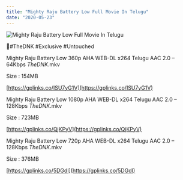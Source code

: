```yaml
---
title: "Mighty Raju Battery Low Full Movie In Telugu"
date: "2020-05-23"
---
```


![Mighty Raju Battery Low Full Movie In Telugu](https://snagfilms-a.akamaihd.net/38c1e2aa-64c1-41c3-8b5e-674247d490c8/images/2020/05/21/1590084767223_2watchbatterylowonline1920x1080_16x9Images.jpg "Mighty Raju Battery Low Full Movie In Telugu")

🌟#TheDNK #Exclusive #Untouched

Mighty Raju Battery Low 360p AHA WEB-DL x264 Telugu AAC 2.0 – 64Kbps _TheDNK_.mkv

Size : 154MB

[https://gplinks.co/ISU7yG1V](https://gplinks.co/ISU7yG1V)

Mighty Raju Battery Low 1080p AHA WEB-DL x264 Telugu AAC 2.0 – 128Kbps _TheDNK_.mkv

Size : 723MB

[https://gplinks.co/QjKPyV](https://gplinks.co/QjKPyV)

Mighty Raju Battery Low 720p AHA WEB-DL x264 Telugu AAC 2.0 – 128Kbps _TheDNK_.mkv

Size : 376MB

[https://gplinks.co/5DGdI](https://gplinks.co/5DGdI)
